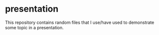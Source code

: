 # presentation

This repository contains random files that I use/have used to demonstrate some topic in a presentation.
